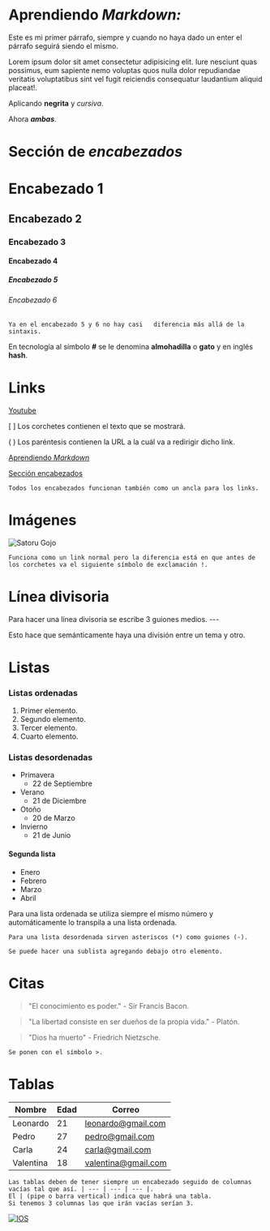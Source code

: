 # Aprendiendo **_Markdown:_**

Este es mi primer párrafo, siempre y cuando no haya dado un enter el párrafo seguirá siendo el mismo.
 
Lorem ipsum dolor sit amet consectetur adipisicing elit. Iure nesciunt quas possimus, eum sapiente nemo voluptas quos nulla dolor repudiandae veritatis voluptatibus sint vel fugit reiciendis consequatur laudantium aliquid placeat!.

Aplicando **negrita** y _cursiva_.

Ahora **_ambas_**.

# Sección de **_encabezados_**

# Encabezado 1
## Encabezado 2
### Encabezado 3
#### Encabezado 4
##### Encabezado 5
###### Encabezado 6

    Ya en el encabezado 5 y 6 no hay casi   diferencia más allá de la sintaxis.

En tecnología al símbolo **#** se le denomina **almohadilla** o **gato** y en inglés **hash**.

# **Links**

[ Youtube ](https://youtube.com)

[ ] Los corchetes contienen el texto que se mostrará.

( ) Los paréntesis contienen la URL a la cuál va a redirigir dicho link.

[Aprendiendo _Markdown_](#aprendiendo-markdown)

[Sección encabezados](#sección-de-encabezados)

    Todos los encabezados funcionan también como un ancla para los links.



# **Imágenes**

![Satoru Gojo](https://img.youtube.com/vi/gG3Jkj4-6p0/hqdefault.jpg) 

    Funciona como un link normal pero la diferencia está en que antes de los corchetes va el siguiente símbolo de exclamación !.


# Línea divisoria

Para hacer una línea divisoria se escribe 3 guiones medios. ---

Esto hace que semánticamente haya una división entre un tema y otro.



# Listas

### Listas ordenadas

1. Primer elemento.
1. Segundo elemento.
1. Tercer elemento.
1. Cuarto elemento.

### Listas desordenadas

* Primavera
    * 22 de Septiembre 
* Verano
    * 21 de Diciembre
* Otoño
    * 20 de Marzo
* Invierno
    *  21 de Junio

#### Segunda lista

- Enero
- Febrero
- Marzo
- Abril


    
Para una lista ordenada se utiliza siempre el mismo número y automáticamente lo transpila a una lista ordenada.
    
    Para una lista desordenada sirven asteriscos (*) como guiones (-).
    
    Se puede hacer una sublista agregando debajo otro elemento.

# Citas
>
> "El conocimiento es poder." - Sir Francis Bacon.

> "La libertad consiste en ser dueños de la propia vida." - Platón.

> "Dios ha muerto" - Friedrich Nietzsche.
>
    Se ponen con el símbolo >.

# Tablas 

| Nombre | Edad | Correo |
| --- | --- | --- |
| Leonardo | 21 | leonardo@gmail.com
| Pedro | 27 | pedro@gmail.com
| Carla | 24 | carla@gmail.com
| Valentina | 18 | valentina@gmail.com

    Las tablas deben de tener siempre un encabezado seguido de columnas vacías tal que así. | --- | --- | --- |.
    El | (pipe o barra vertical) indica que habrá una tabla.
    Si tenemos 3 columnas las que irán vacías serían 3.
    

[![IOS](https://img.shields.io/badge/iOS-999999?style=for-the-badge&logo=apple&logoColor=white&labelColor=101010)](https://github.com/legodev)
